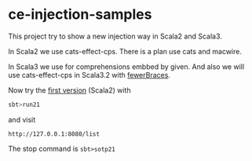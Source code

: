 # ce-injection-samples
This project try to show a new injection way in Scala2 and Scala3.

In Scala2 we use cats-effect-cps. There is a plan use cats and macwire.

In Scala3 we use for comprehensions embbed by given. And also we will use cats-effect-cps in Scala3.2 with [fewerBraces](https://dotty.epfl.ch/docs/reference/other-new-features/indentation.html#variant-indentation-marker--for-arguments).

Now try the [first version](./modules/scala213) (Scala2) with
```scala
sbt>run21
```
and visit
```
http://127.0.0.1:8080/list
```
The stop command is `sbt>sotp21`
